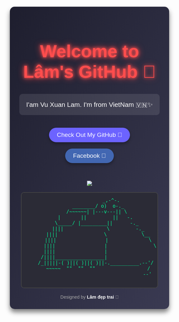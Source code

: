 <div style="font-family: 'Arial', sans-serif; text-align: center; background: linear-gradient(120deg, #1e1e2e, #3a3a52); color: white; padding: 30px; border-radius: 15px; box-shadow: 0px 10px 15px rgba(0, 0, 0, 0.5);">
    <h1 style="color: #ff4d4d; font-size: 3.5rem; text-shadow: 0px 0px 10px #ff4d4d, 0px 0px 20px #ff4d4d; animation: pulse 1.5s infinite;text-align:center;">
        Welcome to Lâm's GitHub 👑
    </h1>
    <p style="font-size: 1.3rem; line-height: 1.8; margin-bottom: 30px; background-color: rgba(255, 255, 255, 0.1); padding: 15px; border-radius: 10px;text-align:center;">
        I'am Vu Xuan Lam. I'm from VietNam 🇻🇳✨
    </p>
    <div style="margin-bottom: 30px;text-align:center;">
        <a href="https://github.com/iplam2004" 
           style="display: inline-block; padding: 12px 25px; font-size: 1.2rem; color: white; background: #6c63ff; 
                  text-decoration: none; border-radius: 50px; margin: 10px; box-shadow: 0px 5px 10px rgba(0, 0, 0, 0.3); 
                  transition: all 0.3s ease;">
            Check Out My GitHub 🚀
        </a>
        <br>
        <a href="https://www.facebook.com/iam.Iam143" 
           style="display: inline-block; padding: 12px 25px; font-size: 1.2rem; color: white; background: #4267B2; 
                  text-decoration: none; border-radius: 50px; margin: 10px; box-shadow: 0px 5px 10px rgba(0, 0, 0, 0.3); 
                  transition: all 0.3s ease;text-align:center;">
            Facebook 📘
        </a>
    </div>
    <br>
    <img src ="https://scontent.fhan15-1.fna.fbcdn.net/v/t39.30808-6/441020450_981289430128304_8791646841219850073_n.jpg?_nc_cat=108&ccb=1-7&_nc_sid=a5f93a&_nc_eui2=AeH5OTFk5tQrP-5U41Qjm3GM6t_7A2ew2Vbq3_sDZ7DZVjyjrSnTTEyecHqHE2FbbYn8CkPzMiKuvv3_ajLDancs&_nc_ohc=s-yGGLXq4JUQ7kNvgF2Z2dL&_nc_pt=1&_nc_zt=23&_nc_ht=scontent.fhan15-1.fna&_nc_gid=AGBG_xemmaiz9rHl_lqL5vA&oh=00_AYDzlefPcC2peLP-tkAqGamByoMqBBQHldPhOdFE2GeEAA&oe=6754FABA" style="text-align:center;">
    <pre style="text-align: center; margin: 20px auto; padding: 15px; background-color: #2b2b36; color: #00ff99; 
                border: 2px solid #444; border-radius: 10px; font-size: 0.95rem; overflow-x: auto; width: 90%; max-width: 700px;">
               _,-^-.
      ________/ o)  o-._
     /~~~~~~| |---v---|| \
    |       ||         ||   -.
     \_____/ |_________||      -._
      ||||               \         -._
      ||||                \            \__
      ||||                 |              \
      ||||                 |                \
      ||||                 |                 |
     /||||_________________|                 |
    /_|||||-( )||( )||( )||-.__________.--'/
      ~~~~~  ""  ""  ""                  /
                                        --'
    </pre>
    <footer style="margin-top: 20px; font-size: 0.9rem; color: #aaa;">
        Designed by <b style="color: #fff;">Lâm đẹp trai</b> 💖
    </footer>
</div>
